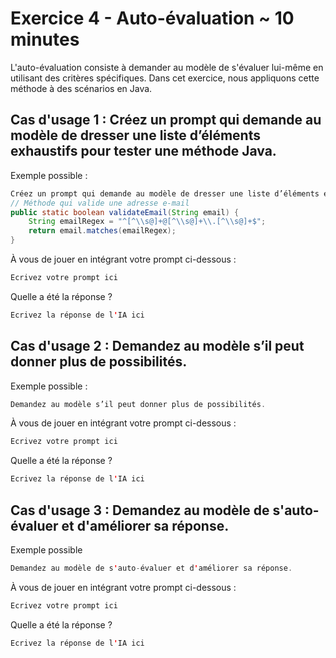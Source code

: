 # Exercice 4 - Auto-évaluation ~ 10 minutes

L'auto-évaluation consiste à demander au modèle de s'évaluer lui-même en utilisant des critères spécifiques. Dans cet exercice, nous appliquons cette méthode à des scénarios en Java.

## Cas d'usage 1 : Créez un prompt qui demande au modèle de dresser une liste d’éléments exhaustifs pour tester une méthode Java.

Exemple possible :

```java
Créez un prompt qui demande au modèle de dresser une liste d’éléments exhaustifs pour tester une méthode Java.
// Méthode qui valide une adresse e-mail
public static boolean validateEmail(String email) {
    String emailRegex = "^[^\\s@]+@[^\\s@]+\\.[^\\s@]+$";
    return email.matches(emailRegex);
}
```

À vous de jouer en intégrant votre prompt ci-dessous :


```java
Ecrivez votre prompt ici
```

Quelle a été la réponse ?
```java
Ecrivez la réponse de l'IA ici
```

## Cas d'usage 2 : Demandez au modèle s’il peut donner plus de possibilités.

Exemple possible :

```java
Demandez au modèle s’il peut donner plus de possibilités.
```

À vous de jouer en intégrant votre prompt ci-dessous :

```java
Ecrivez votre prompt ici
```

Quelle a été la réponse ?
```java
Ecrivez la réponse de l'IA ici
```
## Cas d'usage 3 : Demandez au modèle de s'auto-évaluer et d'améliorer sa réponse.

Exemple possible

```java
Demandez au modèle de s'auto-évaluer et d'améliorer sa réponse.
```

À vous de jouer en intégrant votre prompt ci-dessous :

```java
Ecrivez votre prompt ici
```

Quelle a été la réponse ?
```java
Ecrivez la réponse de l'IA ici
```
